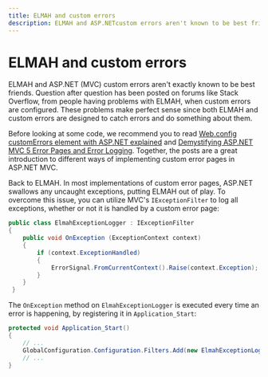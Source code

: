 ```yaml
---
title: ELMAH and custom errors
description: ELMAH and ASP.NETcustom errors aren't known to be best friends. Learn how to configure manual logging to elmah.io when custom errors are enabled.
---
```


# ELMAH and custom errors

ELMAH and ASP.NET (MVC) custom errors aren't exactly known to be best friends. Question after question has been posted on forums like Stack Overflow, from people having problems with ELMAH, when custom errors are configured. These problems make perfect sense since both ELMAH and custom errors are designed to catch errors and do something about them.

Before looking at some code, we recommend you to read [Web.config customErrors element with ASP.NET explained](https://blog.elmah.io/web-config-customerrors-element-with-aspnet-explained/) and [Demystifying ASP.NET MVC 5 Error Pages and Error Logging](https://dusted.codes/demystifying-aspnet-mvc-5-error-pages-and-error-logging). Together, the posts are a great introduction to different ways of implementing custom error pages in ASP.NET MVC.

Back to ELMAH. In most implementations of custom error pages, ASP.NET swallows any uncaught exceptions, putting ELMAH out of play. To overcome this issue, you can utilize MVC's `IExceptionFilter` to log all exceptions, whether or not it is handled by a custom error page:

```csharp
public class ElmahExceptionLogger : IExceptionFilter
{
    public void OnException (ExceptionContext context)
    {
        if (context.ExceptionHandled)
        {
            ErrorSignal.FromCurrentContext().Raise(context.Exception);
        }
    }
 }
```

The `OnException` method on `ElmahExceptionLogger` is executed every time an error is happening, by registering it in `Application_Start`:

```csharp
protected void Application_Start()
{
    // ...
    GlobalConfiguration.Configuration.Filters.Add(new ElmahExceptionLogger());
    // ...
}
```